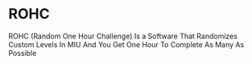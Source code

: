 # ROHC
ROHC (Random One Hour Challenge) Is a Software That Randomizes Custom Levels In MIU And You Get One Hour To Complete As Many As Possible
